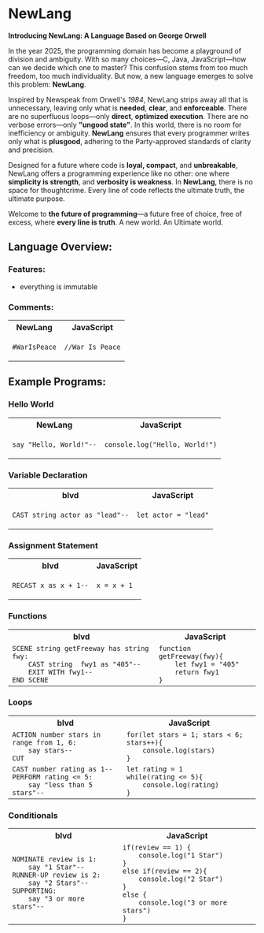 

# NewLang

**Introducing NewLang: A Language Based on George Orwell**

In the year 2025, the programming domain has become a playground of division and ambiguity. With so many choices—C, Java, JavaScript—how can we decide which one to master? This confusion stems from too much freedom, too much individuality. But now, a new language emerges to solve this problem: **NewLang**.

Inspired by Newspeak from Orwell's *1984*, NewLang strips away all that is unnecessary, leaving only what is **needed**, **clear**, and **enforceable**. There are no superfluous loops—only **direct**, **optimized execution**. There are no verbose errors—only **"ungood state"**. In this world, there is no room for inefficiency or ambiguity. **NewLang** ensures that every programmer writes only what is **plusgood**, adhering to the Party-approved standards of clarity and precision.

Designed for a future where code is **loyal, compact**, and **unbreakable**, NewLang offers a programming experience like no other: one where **simplicity is strength**, and **verbosity is weakness**. In **NewLang**, there is no space for thoughtcrime. Every line of code reflects the ultimate truth, the ultimate purpose.

Welcome to **the future of programming**—a future free of choice, free of excess, where **every line is truth**. A new world. An Ultimate world.


## Language Overview:

### Features:

- everything is immutable

### Comments:

<table>
<tr> <th>NewLang</th><th>JavaScript</th> </tr>
<tr>
<td>

<code>#WarIsPeace</code>

</td>
<td>

<code>//War Is Peace</code>

</td>
</tr> </table>

## Example Programs:

### Hello World

<table>
<tr> <th>NewLang</th><th>JavaScript</th> </tr>
<tr>
<td>

<code>say "Hello, World!"--</code>

</td>
<td>

<code>console.log("Hello, World!")</code>

</td>
</tr> </table>

### Variable Declaration

<table>
<tr> <th>blvd</th><th>JavaScript</th> </tr>
<tr>
<td>

<code>CAST string actor as "lead"--</code>

</td>
<td>

<code>let actor = "lead"</code>

</td>
</tr> </table>

### Assignment Statement

<table>
<tr> <th>blvd</th><th>JavaScript</th> </tr>
<tr>
<td>

<code>RECAST x as x + 1--</code>

</td>
<td>

<code>x = x + 1</code>

</td>
</tr> </table>

### Functions

<table>
<tr> <th>blvd</th><th>JavaScript</th> </tr>
<tr>
<td>
<code>SCENE string getFreeway has string fwy: 
    CAST string  fwy1 as "405"--
    EXIT WITH fwy1--
END SCENE
</code>

</td>
<td>
<code>function getFreeway(fwy){
    let fwy1 = "405"
    return fwy1
}
</code>
</td>
</tr> </table>

### Loops

<table>
<tr> <th>blvd</th><th>JavaScript</th> </tr>
<tr>
<td>
<code>ACTION number stars in range from 1, 6:
    say stars--
CUT
</code>
</td>
<td>
<code>for(let stars = 1; stars < 6; stars++){
    console.log(stars)
}
</code>
</td>
</tr>

<td>
<code>CAST number rating as 1--
PERFORM rating <= 5:
    say "less than 5 stars"--
</code>
</td>
<td>
<code>let rating = 1
while(rating <= 5){
    console.log(rating)
}
</code>
</td>
</tr> </table>

### Conditionals

<table>
<tr> <th>blvd</th><th>JavaScript</th> </tr>
<tr>
<td>
<code>NOMINATE review is 1:
    say "1 Star"--
RUNNER-UP review is 2:
    say "2 Stars"--
SUPPORTING:
    say "3 or more stars"--
</code>
</td>
<td>
<code>if(review == 1) {
    console.log("1 Star")
} 
else if(review == 2){
    console.log("2 Star")
} 
else {
    console.log("3 or more stars")
}
</code>
</td>
</tr> </table>
